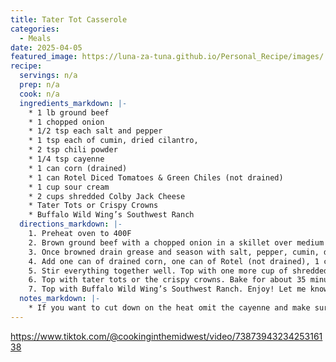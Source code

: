 ```yaml
---
title: Tater Tot Casserole
categories: 
  - Meals
date: 2025-04-05
featured_image: https://luna-za-tuna.github.io/Personal_Recipe/images/
recipe:
  servings: n/a
  prep: n/a
  cook: n/a
  ingredients_markdown: |-
    * 1 lb ground beef
    * 1 chopped onion
    * 1/2 tsp each salt and pepper
    * 1 tsp each of cumin, dried cilantro,
    * 2 tsp chili powder
    * 1/4 tsp cayenne
    * 1 can corn (drained)
    * 1 can Rotel Diced Tomatoes & Green Chiles (not drained)
    * 1 cup sour cream
    * 2 cups shredded Colby Jack Cheese
    * Tater Tots or Crispy Crowns
    * Buffalo Wild Wing’s Southwest Ranch 
  directions_markdown: |-
    1. Preheat oven to 400F
    2. Brown ground beef with a chopped onion in a skillet over medium high heat. 
    3. Once browned drain grease and season with salt, pepper, cumin, dried cilantro, chili powder, and cayenne. You could use a taco seasoning packet instead of these seasoning if you would rather do that.
    4. Add one can of drained corn, one can of Rotel (not drained), 1 cup sour cream, and about 1 cup of shredded Colby Jack cheese. 
    5. Stir everything together well. Top with one more cup of shredded cheese.
    6. Top with tater tots or the crispy crowns. Bake for about 35 minutes or until the tater tots are cooked to your liking. You can also broil the casserole for a few minutes to help the tots get crispy.
    7. Top with Buffalo Wild Wing’s Southwest Ranch. Enjoy! Let me know if you try it out! 
  notes_markdown: |-
    * If you want to cut down on the heat omit the cayenne and make sure to use a mild Rotel!
---
```

https://www.tiktok.com/@cookinginthemidwest/video/7387394323425316138
